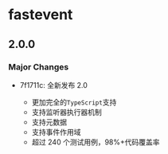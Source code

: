 # fastevent

## 2.0.0

### Major Changes

-   7f1711c: 全新发布 2.0

    -   更加完全的`TypeScript`支持
    -   支持监听器执行器机制
    -   支持元数据
    -   支持事件作用域
    -   超过 240 个测试用例，98%+代码覆盖率

